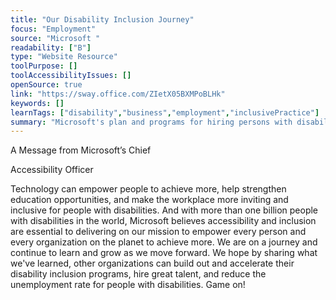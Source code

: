 ```yaml
---
title: "Our Disability Inclusion Journey"
focus: "Employment"
source: "Microsoft "
readability: ["B"]
type: "Website Resource"
toolPurpose: []
toolAccessibilityIssues: []
openSource: true
link: "https://sway.office.com/ZIetX05BXMPoBLHk"
keywords: []
learnTags: ["disability","business","employment","inclusivePractice"]
summary: "Microsoft's plan and programs for hiring persons with disabilities. "
---
```

A Message from Microsoft’s Chief

Accessibility Officer

Technology can empower people to achieve more, help strengthen education
opportunities, and make the workplace more inviting and inclusive for people
with disabilities. And with more than one billion people with disabilities in the
world, Microsoft believes accessibility and inclusion are essential to delivering
on our mission to empower every person and every organization on the planet
to achieve more. We are on a journey and continue to learn and grow as we move forward. We hope by sharing what we've learned, other organizations can build out and accelerate their disability inclusion programs, hire great talent, and reduce the
unemployment rate for people with disabilities.  Game on!
